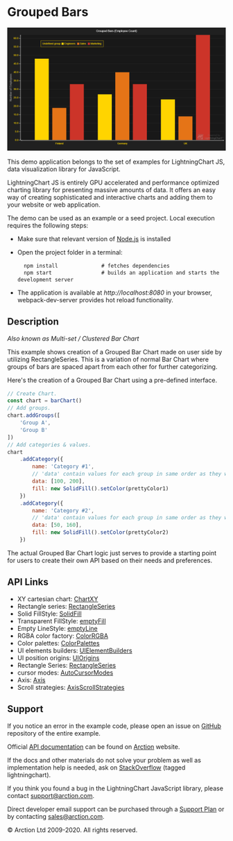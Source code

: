# Grouped Bars

![Grouped Bars](groupedBars.png)

This demo application belongs to the set of examples for LightningChart JS, data visualization library for JavaScript.

LightningChart JS is entirely GPU accelerated and performance optimized charting library for presenting massive amounts of data. It offers an easy way of creating sophisticated and interactive charts and adding them to your website or web application.

The demo can be used as an example or a seed project. Local execution requires the following steps:

- Make sure that relevant version of [Node.js](https://nodejs.org/en/download/) is installed
- Open the project folder in a terminal:

        npm install              # fetches dependencies
        npm start                # builds an application and starts the development server

- The application is available at *http://localhost:8080* in your browser, webpack-dev-server provides hot reload functionality.


## Description

*Also known as Multi-set / Clustered Bar Chart*

This example shows creation of a Grouped Bar Chart made on user side by utilizing RectangleSeries. This is a variation of normal Bar Chart where groups of bars are spaced apart from each other for further categorizing.

Here's the creation of a Grouped Bar Chart using a pre-defined interface.

```javascript
// Create Chart.
const chart = barChart()
// Add groups.
chart.addGroups([
    'Group A',
    'Group B'
])
// Add categories & values.
chart
    .addCategory({
        name: 'Category #1',
        // 'data' contain values for each group in same order as they were defined before.
        data: [100, 200],
        fill: new SolidFill().setColor(prettyColor1)
    })
    .addCategory({
        name: 'Category #2',
        // 'data' contain values for each group in same order as they were defined before.
        data: [50, 160],
        fill: new SolidFill().setColor(prettyColor2)
    })
```

The actual Grouped Bar Chart logic just serves to provide a starting point for users to create their own API based on their needs and preferences.


## API Links

* XY cartesian chart: [ChartXY]
* Rectangle series: [RectangleSeries]
* Solid FillStyle: [SolidFill]
* Transparent FillStyle: [emptyFill]
* Empty LineStyle: [emptyLine]
* RGBA color factory: [ColorRGBA]
* Color palettes: [ColorPalettes]
* UI elements builders: [UIElementBuilders]
* UI position origins: [UIOrigins]
* Rectangle Series: [RectangleSeries]
* cursor modes: [AutoCursorModes]
* Axis: [Axis]
* Scroll strategies: [AxisScrollStrategies]


## Support

If you notice an error in the example code, please open an issue on [GitHub][0] repository of the entire example.

Official [API documentation][1] can be found on [Arction][2] website.

If the docs and other materials do not solve your problem as well as implementation help is needed, ask on [StackOverflow][3] (tagged lightningchart).

If you think you found a bug in the LightningChart JavaScript library, please contact support@arction.com.

Direct developer email support can be purchased through a [Support Plan][4] or by contacting sales@arction.com.

[0]: https://github.com/Arction/
[1]: https://www.arction.com/lightningchart-js-api-documentation/
[2]: https://www.arction.com
[3]: https://stackoverflow.com/questions/tagged/lightningchart
[4]: https://www.arction.com/support-services/

© Arction Ltd 2009-2020. All rights reserved.


[ChartXY]: https://www.arction.com/lightningchart-js-api-documentation/v1.3.0/classes/chartxy.html
[RectangleSeries]: https://www.arction.com/lightningchart-js-api-documentation/v1.3.0/classes/rectangleseries.html
[SolidFill]: https://www.arction.com/lightningchart-js-api-documentation/v1.3.0/classes/solidfill.html
[emptyFill]: https://www.arction.com/lightningchart-js-api-documentation/v1.3.0/globals.html#emptyfill
[emptyLine]: https://www.arction.com/lightningchart-js-api-documentation/v1.3.0/globals.html#emptyline
[ColorRGBA]: https://www.arction.com/lightningchart-js-api-documentation/v1.3.0/globals.html#colorrgba
[ColorPalettes]: https://www.arction.com/lightningchart-js-api-documentation/v1.3.0/globals.html#colorpalettes
[UIElementBuilders]: https://www.arction.com/lightningchart-js-api-documentation/v1.3.0/globals.html#uielementbuilders
[UIOrigins]: https://www.arction.com/lightningchart-js-api-documentation/v1.3.0/globals.html#uiorigins
[RectangleSeries]: https://www.arction.com/lightningchart-js-api-documentation/v1.3.0/classes/rectangleseries.html
[AutoCursorModes]: https://www.arction.com/lightningchart-js-api-documentation/v1.3.0/enums/autocursormodes.html
[Axis]: https://www.arction.com/lightningchart-js-api-documentation/v1.3.0/classes/axis.html
[AxisScrollStrategies]: https://www.arction.com/lightningchart-js-api-documentation/v1.3.0/globals.html#axisscrollstrategies


